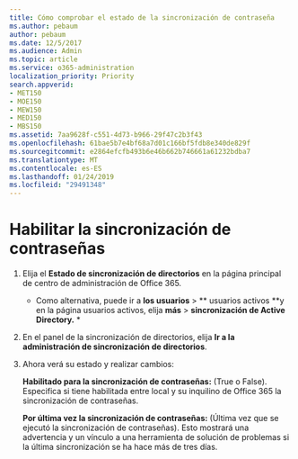```yaml
---
title: Cómo comprobar el estado de la sincronización de contraseña
ms.author: pebaum
author: pebaum
ms.date: 12/5/2017
ms.audience: Admin
ms.topic: article
ms.service: o365-administration
localization_priority: Priority
search.appverid:
- MET150
- MOE150
- MEW150
- MED150
- MBS150
ms.assetid: 7aa9628f-c551-4d73-b966-29f47c2b3f43
ms.openlocfilehash: 61bae5b7e4bf68a7d01c166bf5fdb8e340de829f
ms.sourcegitcommit: e2864efcfb493b6e46b662b746661a61232bdba7
ms.translationtype: MT
ms.contentlocale: es-ES
ms.lasthandoff: 01/24/2019
ms.locfileid: "29491348"
---
```

# <a name="enable-password-sync"></a>Habilitar la sincronización de contraseñas

1.  Elija el **Estado de sincronización de directorios** en la página principal de centro de administración de Office 365. 
    
     * Como alternativa, puede ir a **los usuarios** \> ** usuarios activos **y en la página usuarios activos, elija **más** \> **sincronización de Active Directory.** * 
    
2. En el panel de la sincronización de directorios, elija **Ir a la administración de sincronización de directorios**. 
    
3. Ahora verá su estado y realizar cambios:
    
    **Habilitado para la sincronización de contraseñas:** (True o False). Especifica si tiene habilitada entre local y su inquilino de Office 365 la sincronización de contraseñas. 
    
    **Por última vez la sincronización de contraseñas:** (Última vez que se ejecutó la sincronización de contraseñas). Esto mostrará una advertencia y un vínculo a una herramienta de solución de problemas si la última sincronización se ha hace más de tres días. 
    

